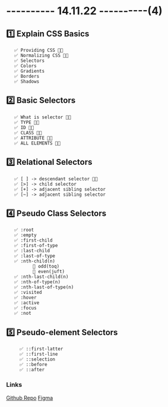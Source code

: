# ---------- 14.11.22 ----------(4)

## 1️⃣ Explain CSS Basics

       ✅ Providing CSS 👍🏻
       ✅ Normalizing CSS 👍🏻
       ✅ Selectors
       ✅ Colors
       ✅ Gradients
       ✅ Borders
       ✅ Shadows

## 2️⃣ Basic Selectors

       ✅ What is selector 👍🏻
       ✅ TYPE 👍🏻
       ✅ ID 👍🏻
       ✅ CLASS 👍🏻
       ✅ ATTRIBUTE 👍🏻
       ✅ ALL ELEMENTS 👍🏻

## 3️⃣ Relational Selectors

       ✅ [ ] -> descendant selector 👍🏻
       ✅ [>] -> child selector
       ✅ [+] -> adjacent sibling selector
       ✅ [~] -> adjacent sibling selector

## 4️⃣ Pseudo Class Selectors

       ✅ :root
       ✅ :empty
       ✅ :first-child
       ✅ :first-of-type
       ✅ :last-child
       ✅ :last-of-type
       ✅ :nth-child(n)
              🎁 odd(toq)
              🎁 even(juft)
       ✅ :nth-last-child(n)
       ✅ :nth-of-type(n)
       ✅ :nth-last-of-type(n)
       ✅ :visited
       ✅ :hover
       ✅ :active
       ✅ :focus
       ✅ :not

## 5️⃣ Pseudo-element Selectors

         ✅ ::first-latter
         ✅ ::first-line
         ✅ ::selection
         ✅ ::before
         ✅ ::after

### Links

[Github Repo](https://github.com/arslonbekXX/pdp-g-8.git)
[Figma](https://bit.ly/3hk8XWp)
